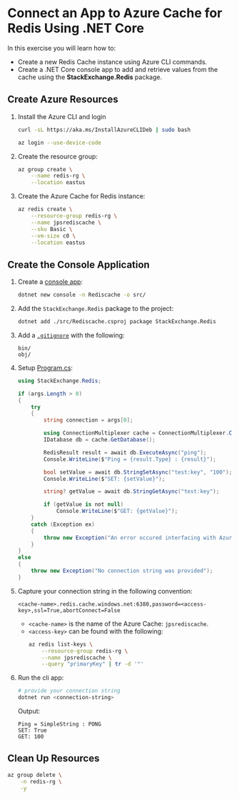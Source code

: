 # Connect an App to Azure Cache for Redis Using .NET Core

In this exercise you will learn how to:

* Create a new Redis Cache instance using Azure CLI commands.
* Create a .NET Core console app to add and retrieve values from the cache using the **StackExchange.Redis** package.

## Create Azure Resources

1. Install the Azure CLI and login

    ```bash
    curl -sL https://aka.ms/InstallAzureCLIDeb | sudo bash

    az login --use-device-code
    ```

2. Create the resource group:

    ```bash
    az group create \
        --name redis-rg \
        --location eastus
    ```

3. Create the Azure Cache for Redis instance:

    ```bash
    az redis create \
        --resource-group redis-rg \
        --name jpsrediscache \
        --sku Basic \
        --vm-size c0 \
        --location eastus
    ```

## Create the Console Application

1. Create a [console app](./src):

    ```bash
    dotnet new console -n Rediscache -o src/
    ```

2. Add the `StackExchange.Redis` package to the project:

    ```bash
    dotnet add ./src/Rediscache.csproj package StackExchange.Redis
    ```

3. Add a [`.gitignore`](./src/.gitignore) with the following:

    ```gitignore
    bin/
    obj/
    ```

4. Setup [Program.cs](./src/Program.cs):

    ```cs
    using StackExchange.Redis;

    if (args.Length > 0)
    {
        try
        {
            string connection = args[0];

            using ConnectionMultiplexer cache = ConnectionMultiplexer.Connect(connection);
            IDatabase db = cache.GetDatabase();

            RedisResult result = await db.ExecuteAsync("ping");
            Console.WriteLine($"Ping = {result.Type} : {result}");

            bool setValue = await db.StringSetAsync("test:key", "100");
            Console.WriteLine($"SET: {setValue}");

            string? getValue = await db.StringGetAsync("test:key");

            if (getValue is not null)
                Console.WriteLine($"GET: {getValue}");
        }
        catch (Exception ex)
        {
            throw new Exception("An error occured interfacing with Azure Cache for Redis.", ex);
        }
    }
    else
    {
        throw new Exception("No connection string was provided");
    }
    ```

5. Capture your connection string in the following convention:

    ```
    <cache-name>.redis.cache.windows.net:6380,password=<access-key>,ssl=True,abortConnect=False
    ```

    * `<cache-name>` is the name of the Azure Cache: `jpsrediscache`.
    * `<access-key>` can be found with the following:
        ```bash
        az redis list-keys \
            --resource-group redis-rg \
            --name jpsrediscache \
            --query "primaryKey" | tr -d '"'
        ```

6. Run the cli app:

    ```bash
    # provide your connection string
    dotnet run <connection-string>
    ```

    Output:

    ```
    Ping = SimpleString : PONG
    SET: True
    GET: 100
    ```

## Clean Up Resources

```bash
az group delete \
    -n redis-rg \
    -y
```